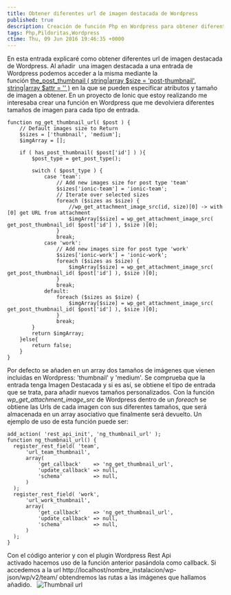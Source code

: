 ```yaml
---
title: Obtener diferentes url de imagen destacada de Wordpress
published: true
description: Creación de función Php en Wordpress para obtener diferentes Urls de imagen destacada
tags: Php,Pildoritas,Wordpress
ctime: Thu, 09 Jun 2016 19:46:35 +0000
---
```


En esta entrada explicaré como obtener diferentes url de imagen destacada de Wordpress. Al añadir  una imagen destacada a una entrada de Wordpress podemos acceder a la misma mediante la función [the_post_thumbnail ( string|array $size = 'post-thumbnail', string|array $attr = '' )](https://developer.wordpress.org/reference/functions/the_post_thumbnail/) en la que se pueden especificar atributos y tamaño de imagen a obtener. En un proyecto de Ionic que estoy realizando me interesaba crear una función en Wordpress que me devolviera diferentes tamaños de imagen para cada tipo de entrada.

```
function ng_get_thumbnail_url( $post ) {
	// Default images size to Return
	$sizes = ['thumbnail', 'medium'];
	$imgArray = [];

	if ( has_post_thumbnail( $post['id'] ) ){
		$post_type = get_post_type();

		switch ( $post_type ) {
			case 'team':
				// Add new images size for post type 'team'
				$sizes['ionic-team'] = 'ionic-team';
				// Iterate over selected sizes
				foreach ($sizes as $size) {
					//wp_get_attachment_image_src(id, size)[0] -> with [0] get URL from attachment
					$imgArray[$size] = wp_get_attachment_image_src( get_post_thumbnail_id( $post['id'] ), $size )[0];
				}
				break;
			case 'work':
				// Add new images size for post type 'work'
				$sizes['ionic-work'] = 'ionic-work';
				foreach ($sizes as $size) {
					$imgArray[$size] = wp_get_attachment_image_src( get_post_thumbnail_id( $post['id'] ), $size )[0];
				}
				break;
			default:
				foreach ($sizes as $size) {
					$imgArray[$size] = wp_get_attachment_image_src( get_post_thumbnail_id( $post['id'] ), $size )[0];
				}
				break;
		}
		return $imgArray;
	}else{
		return false;
	}
}
```

Por defecto se añaden en un array dos tamaños de imágenes que vienen incluidas en Wordpress: 'thumbnail' y 'medium'. Se comprueba que la entrada tenga Imagen Destacada y si es así, se obtiene el tipo de entrada que se trata, para añadir nuevos tamaños personalizados. Con la función _wp_get_attachment_image_src_ de Wordpress dentro de un _foreach_ se obtiene las Urls de cada imagen con sus diferentes tamaños, que será almacenada en un array asociativo que finalmente será devuelto. Un ejemplo de uso de esta función puede ser:

```
add_action( 'rest_api_init', 'ng_thumbnail_url' );
function ng_thumbnail_url() {
  register_rest_field( 'team',
      'url_team_thumbnail',
      array(
          'get_callback'    => 'ng_get_thumbnail_url',
          'update_callback' => null,
          'schema'          => null,
      )
  );
  register_rest_field( 'work',
      'url_work_thumbnail',
      array(
          'get_callback'    => 'ng_get_thumbnail_url',
          'update_callback' => null,
          'schema'          => null,
      )
  );
}
```

Con el código anterior y con el plugin Wordpress Rest Api activado hacemos uso de la función anterior pasándola como callback. Si accedemos a la url http://localhost/nombre_instalacion/wp-json/wp/v2/team/ obtendremos las rutas a las imágenes que hallamos añadido.   ![Thumbnail url](storage/wp-content/uploads/2016/06/thumbs_url.png)